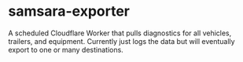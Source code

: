 # samsara-exporter

A scheduled Cloudflare Worker that pulls diagnostics for all vehicles, trailers, and equipment. Currently just logs the data but will eventually export to one or many destinations.

